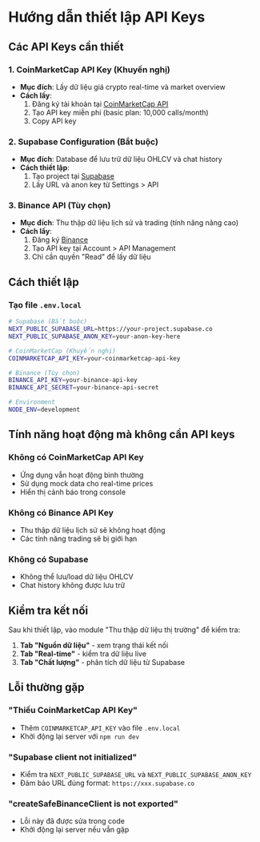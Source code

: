 # Hướng dẫn thiết lập API Keys

## Các API Keys cần thiết

### 1. CoinMarketCap API Key (Khuyến nghị)
- **Mục đích**: Lấy dữ liệu giá crypto real-time và market overview
- **Cách lấy**:
  1. Đăng ký tài khoản tại [CoinMarketCap API](https://coinmarketcap.com/api/)
  2. Tạo API key miễn phí (basic plan: 10,000 calls/month)
  3. Copy API key

### 2. Supabase Configuration (Bắt buộc)
- **Mục đích**: Database để lưu trữ dữ liệu OHLCV và chat history
- **Cách thiết lập**:
  1. Tạo project tại [Supabase](https://supabase.com/)
  2. Lấy URL và anon key từ Settings > API

### 3. Binance API (Tùy chọn)
- **Mục đích**: Thu thập dữ liệu lịch sử và trading (tính năng nâng cao)
- **Cách lấy**:
  1. Đăng ký [Binance](https://binance.com/)
  2. Tạo API key tại Account > API Management
  3. Chỉ cần quyền "Read" để lấy dữ liệu

## Cách thiết lập

### Tạo file `.env.local`
```bash
# Supabase (Bắt buộc)
NEXT_PUBLIC_SUPABASE_URL=https://your-project.supabase.co
NEXT_PUBLIC_SUPABASE_ANON_KEY=your-anon-key-here

# CoinMarketCap (Khuyến nghị)
COINMARKETCAP_API_KEY=your-coinmarketcap-api-key

# Binance (Tùy chọn)
BINANCE_API_KEY=your-binance-api-key
BINANCE_API_SECRET=your-binance-api-secret

# Environment
NODE_ENV=development
```

## Tính năng hoạt động mà không cần API keys

### Không có CoinMarketCap API Key
- Ứng dụng vẫn hoạt động bình thường
- Sử dụng mock data cho real-time prices
- Hiển thị cảnh báo trong console

### Không có Binance API Key
- Thu thập dữ liệu lịch sử sẽ không hoạt động
- Các tính năng trading sẽ bị giới hạn

### Không có Supabase
- Không thể lưu/load dữ liệu OHLCV
- Chat history không được lưu trữ

## Kiểm tra kết nối

Sau khi thiết lập, vào module "Thu thập dữ liệu thị trường" để kiểm tra:
1. **Tab "Nguồn dữ liệu"** - xem trạng thái kết nối
2. **Tab "Real-time"** - kiểm tra dữ liệu live
3. **Tab "Chất lượng"** - phân tích dữ liệu từ Supabase

## Lỗi thường gặp

### "Thiếu CoinMarketCap API Key"
- Thêm `COINMARKETCAP_API_KEY` vào file `.env.local`
- Khởi động lại server với `npm run dev`

### "Supabase client not initialized"
- Kiểm tra `NEXT_PUBLIC_SUPABASE_URL` và `NEXT_PUBLIC_SUPABASE_ANON_KEY`
- Đảm bảo URL đúng format: `https://xxx.supabase.co`

### "createSafeBinanceClient is not exported"
- Lỗi này đã được sửa trong code
- Khởi động lại server nếu vẫn gặp 